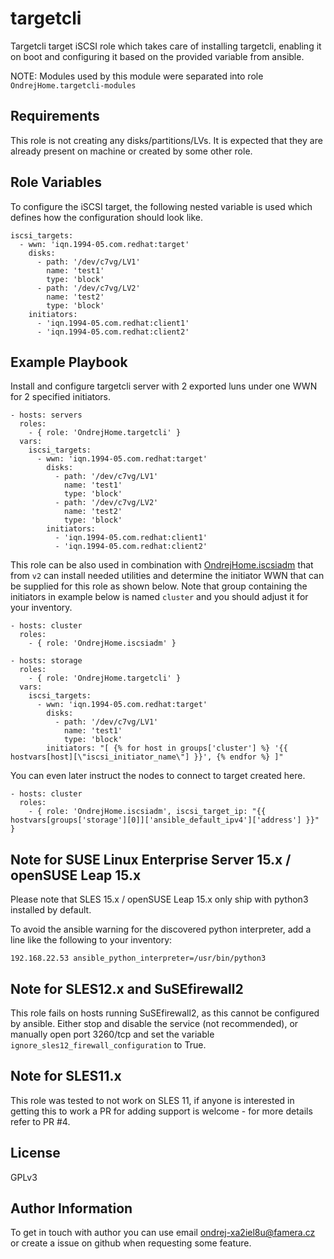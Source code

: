 targetcli
=========

Targetcli target iSCSI role which takes care of installing targetcli, enabling it on boot and configuring it based on the provided variable from ansible.

NOTE: Modules used by this module were separated into role `OndrejHome.targetcli-modules`

Requirements
------------

This role is not creating any disks/partitions/LVs. It is expected that they are already present on machine or created by some other role.

Role Variables
--------------

To configure the iSCSI target, the following nested variable is used which defines how the configuration should look like.

```
iscsi_targets:
  - wwn: 'iqn.1994-05.com.redhat:target'
    disks:
      - path: '/dev/c7vg/LV1'
        name: 'test1'
        type: 'block'
      - path: '/dev/c7vg/LV2'
        name: 'test2'
        type: 'block'
    initiators:
      - 'iqn.1994-05.com.redhat:client1'
      - 'iqn.1994-05.com.redhat:client2'
```

Example Playbook
----------------

Install and configure targetcli server with 2 exported luns under one WWN for 2 specified initiators.

    - hosts: servers
      roles:
        - { role: 'OndrejHome.targetcli' }
      vars:
        iscsi_targets:
          - wwn: 'iqn.1994-05.com.redhat:target'
            disks:
              - path: '/dev/c7vg/LV1'
                name: 'test1'
                type: 'block'
              - path: '/dev/c7vg/LV2'
                name: 'test2'
                type: 'block'
            initiators:
              - 'iqn.1994-05.com.redhat:client1'
              - 'iqn.1994-05.com.redhat:client2'

This role can be also used in combination with [OndrejHome.iscsiadm](https://github.com/OndrejHome/ansible.iscsiadm) that from `v2`
can install needed utilities and determine the initiator WWN that can be supplied for this role as shown below. Note that group
containing the initiators in example below is named `cluster` and you should adjust it for your inventory.

    - hosts: cluster
      roles:
        - { role: 'OndrejHome.iscsiadm' }

    - hosts: storage
      roles:
        - { role: 'OndrejHome.targetcli' }
      vars:
        iscsi_targets:
          - wwn: 'iqn.1994-05.com.redhat:target'
            disks:
              - path: '/dev/c7vg/LV1'
                name: 'test1'
                type: 'block'
            initiators: "[ {% for host in groups['cluster'] %} '{{ hostvars[host][\"iscsi_initiator_name\"] }}', {% endfor %} ]"

You can even later instruct the nodes to connect to target created here.

    - hosts: cluster
      roles:
        - { role: 'OndrejHome.iscsiadm', iscsi_target_ip: "{{ hostvars[groups['storage'][0]]['ansible_default_ipv4']['address'] }}" }

Note for SUSE Linux Enterprise Server 15.x / openSUSE Leap 15.x
-------

Please note that SLES 15.x / openSUSE Leap 15.x only ship with python3 installed by default.

To avoid the ansible warning for the discovered python interpreter, add a line like the following to your inventory:
```
192.168.22.53 ansible_python_interpreter=/usr/bin/python3
```

Note for SLES12.x and SuSEfirewall2
------

This role fails on hosts running SuSEfirewall2, as this cannot be configured by ansible. Either stop and disable the service (not recommended), or manually open port 3260/tcp and set the variable `ignore_sles12_firewall_configuration` to True.

Note for SLES11.x
------

This role was tested to not work on SLES 11, if anyone is interested in getting this to work a PR for adding support is welcome - for more details refer to PR #4.


License
-------

GPLv3

Author Information
------------------

To get in touch with author you can use email ondrej-xa2iel8u@famera.cz or create a issue on github when requesting some feature.
